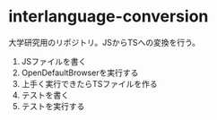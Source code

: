 # interlanguage-conversion
大学研究用のリポジトリ。JSからTSへの変換を行う。
01. JSファイルを書く
02. OpenDefaultBrowserを実行する
03. 上手く実行できたらTSファイルを作る
04. テストを書く
05. テストを実行する